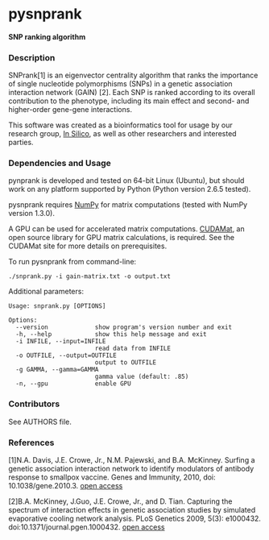 pysnprank
========

#### SNP ranking algorithm ####

### Description ###
SNPrank[1] is an eigenvector centrality algorithm that ranks the importance of 
single nucleotide polymorphisms (SNPs) in a genetic association interaction 
network (GAIN) [2]. Each SNP is ranked according to its overall contribution 
to the phenotype, including its main effect and second- and higher-order 
gene-gene interactions. 

This software was created as a bioinformatics tool for usage by our research 
group, [In Silico](http://insilico.utulsa.edu), as well as other researchers 
and interested parties.  

### Dependencies and Usage ###
pynprank is developed and tested on 64-bit Linux (Ubuntu), but should work on any 
platform supported by Python (Python version 2.6.5 tested).

pysnprank requires [NumPy](http://numpy.scipy.org) for matrix computations 
(tested with NumPy version 1.3.0).

A GPU can be used for accelerated matrix computations.  [CUDAMat](http://code.google.com/p/cudamat), 
an open source library for GPU matrix calculations, is required.  See the CUDAMat 
site for more details on prerequisites. 

To run pysnprank from command-line:

    ./snprank.py -i gain-matrix.txt -o output.txt

Additional parameters:

    Usage: snprank.py [OPTIONS]

	Options:
      --version             show program's version number and exit
      -h, --help            show this help message and exit
      -i INFILE, --input=INFILE
                            read data from INFILE
      -o OUTFILE, --output=OUTFILE
                            output to OUTFILE
      -g GAMMA, --gamma=GAMMA
                            gamma value (default: .85)
      -n, --gpu             enable GPU

### Contributors ###
See AUTHORS file.

### References ###
[1]N.A. Davis, J.E. Crowe, Jr., N.M. Pajewski, and B.A. McKinney. Surfing a 
genetic association interaction network to identify modulators of antibody 
response to smallpox vaccine. Genes and Immunity, 2010, 
doi: 10.1038/gene.2010.3. [open access](http://www.nature.com/gene/journal/vaop/ncurrent/full/gene201037a.html)

[2]B.A. McKinney, J.Guo, J.E. Crowe, Jr., and D. Tian. Capturing the spectrum of 
interaction effects in genetic association studies by simulated evaporative 
cooling network analysis. PLoS Genetics 2009, 5(3): e1000432. 
doi:10.1371/journal.pgen.1000432. [open access](http://www.plosgenetics.org/article/info:doi/10.1371/journal.pgen.1000432)
